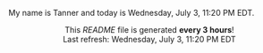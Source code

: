 My name is Tanner and today is Wednesday, July 3, 11:20 PM EDT.

<p align="center">This <i>README</i> file is generated <b>every 3 hours</b>!</br>Last refresh: Wednesday, July 3, 11:20 PM EDT<br /></p>

